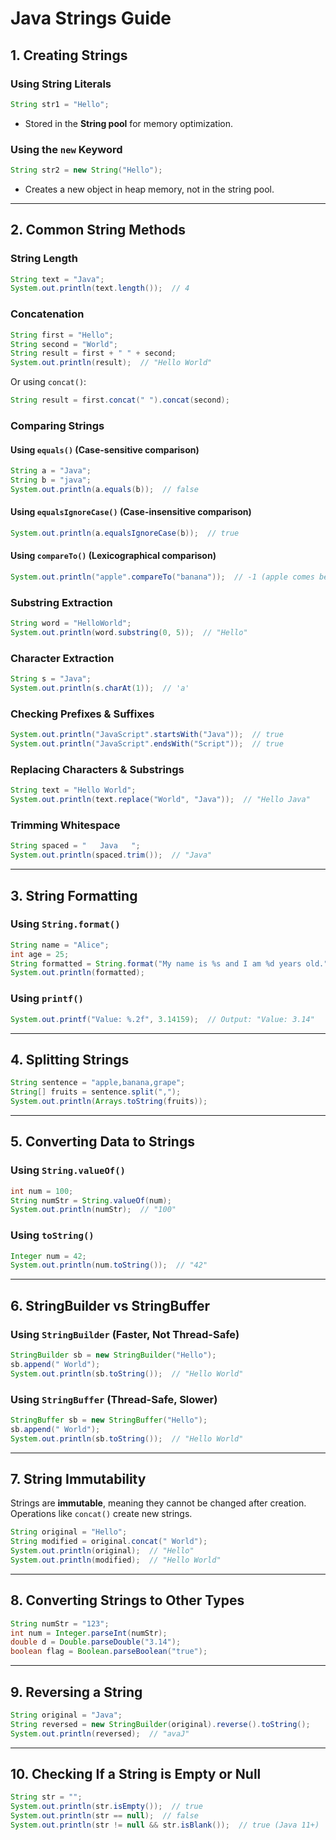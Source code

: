 # Java Strings Guide

## **1. Creating Strings**
### **Using String Literals**
```java
String str1 = "Hello";
```
- Stored in the **String pool** for memory optimization.

### **Using the `new` Keyword**
```java
String str2 = new String("Hello");
```
- Creates a new object in heap memory, not in the string pool.

---

## **2. Common String Methods**
### **String Length**
```java
String text = "Java";
System.out.println(text.length());  // 4
```

### **Concatenation**
```java
String first = "Hello";
String second = "World";
String result = first + " " + second;
System.out.println(result);  // "Hello World"
```
Or using `concat()`:
```java
String result = first.concat(" ").concat(second);
```

### **Comparing Strings**
#### **Using `equals()`** (Case-sensitive comparison)
```java
String a = "Java";
String b = "java";
System.out.println(a.equals(b));  // false
```
#### **Using `equalsIgnoreCase()`** (Case-insensitive comparison)
```java
System.out.println(a.equalsIgnoreCase(b));  // true
```
#### **Using `compareTo()`** (Lexicographical comparison)
```java
System.out.println("apple".compareTo("banana"));  // -1 (apple comes before banana)
```

### **Substring Extraction**
```java
String word = "HelloWorld";
System.out.println(word.substring(0, 5));  // "Hello"
```

### **Character Extraction**
```java
String s = "Java";
System.out.println(s.charAt(1));  // 'a'
```

### **Checking Prefixes & Suffixes**
```java
System.out.println("JavaScript".startsWith("Java"));  // true
System.out.println("JavaScript".endsWith("Script"));  // true
```

### **Replacing Characters & Substrings**
```java
String text = "Hello World";
System.out.println(text.replace("World", "Java"));  // "Hello Java"
```

### **Trimming Whitespace**
```java
String spaced = "   Java   ";
System.out.println(spaced.trim());  // "Java"
```

---

## **3. String Formatting**
### **Using `String.format()`**
```java
String name = "Alice";
int age = 25;
String formatted = String.format("My name is %s and I am %d years old.", name, age);
System.out.println(formatted);
```

### **Using `printf()`**
```java
System.out.printf("Value: %.2f", 3.14159);  // Output: "Value: 3.14"
```

---

## **4. Splitting Strings**
```java
String sentence = "apple,banana,grape";
String[] fruits = sentence.split(",");
System.out.println(Arrays.toString(fruits));
```

---

## **5. Converting Data to Strings**
### **Using `String.valueOf()`**
```java
int num = 100;
String numStr = String.valueOf(num);
System.out.println(numStr);  // "100"
```
### **Using `toString()`**
```java
Integer num = 42;
System.out.println(num.toString());  // "42"
```

---

## **6. StringBuilder vs StringBuffer**
### **Using `StringBuilder` (Faster, Not Thread-Safe)**
```java
StringBuilder sb = new StringBuilder("Hello");
sb.append(" World");
System.out.println(sb.toString());  // "Hello World"
```

### **Using `StringBuffer` (Thread-Safe, Slower)**
```java
StringBuffer sb = new StringBuffer("Hello");
sb.append(" World");
System.out.println(sb.toString());  // "Hello World"
```

---

## **7. String Immutability**
Strings are **immutable**, meaning they cannot be changed after creation. Operations like `concat()` create new strings.
```java
String original = "Hello";
String modified = original.concat(" World");
System.out.println(original);  // "Hello"
System.out.println(modified);  // "Hello World"
```

---

## **8. Converting Strings to Other Types**
```java
String numStr = "123";
int num = Integer.parseInt(numStr);
double d = Double.parseDouble("3.14");
boolean flag = Boolean.parseBoolean("true");
```

---

## **9. Reversing a String**
```java
String original = "Java";
String reversed = new StringBuilder(original).reverse().toString();
System.out.println(reversed);  // "avaJ"
```

---

## **10. Checking If a String is Empty or Null**
```java
String str = "";
System.out.println(str.isEmpty());  // true
System.out.println(str == null);  // false
System.out.println(str != null && str.isBlank());  // true (Java 11+)
```
